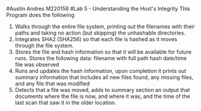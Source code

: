 #Austin Andres M220156
#Lab 5 - Understanding the Host's Integrity
This Program does the following
1. Walks through the entire file system, printing out the filenames with their paths and taking no action (but skipping) the unhashable directories.
2. Integrates SHA2 (SHA256) so that each file is hashed as it moves through the file system.
3. Stores the file and hash information so that it will be available for future runs. Stores the following data:
  filename with full path
  hash
  date/time file was observed
4. Runs and updates the hash information, upon completion it prints out summary information that includes all new files found, any missing files, and any file that was modified
5.  Detects that a file was moved, adds to summary section an output that documents where the file is now, and where it was, and the time of the last scan that saw it in the older location.

